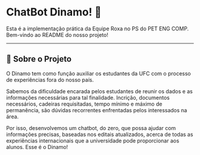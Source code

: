 # ChatBot Dinamo! 🚀
Esta é a implementação prática da Equipe Roxa no PS do PET ENG COMP. Bem-vindo ao README do nosso projeto!

---

## 📝 Sobre o Projeto
O Dinamo tem como função auxiliar os estudantes da UFC com o processo de experiências fora do nosso país.

Sabemos da dificuldade encarada pelos estudantes de reunir os dados e as informações necessárias para tal finalidade. Incrição, documentos necessários, cadeiras requisitadas, tempo mínimo e máximo de permanência, são dúvidas recorrentes enfrentadas pelos interessados na área.

Por isso, desenvolvemos um chatbot, do zero, que possa ajudar com informações precisas, baseadas nos editais atualizados, acerca de todas as experiências internacionais que a universidade pode proporcionar aos alunos. Esse é o Dinamo!

